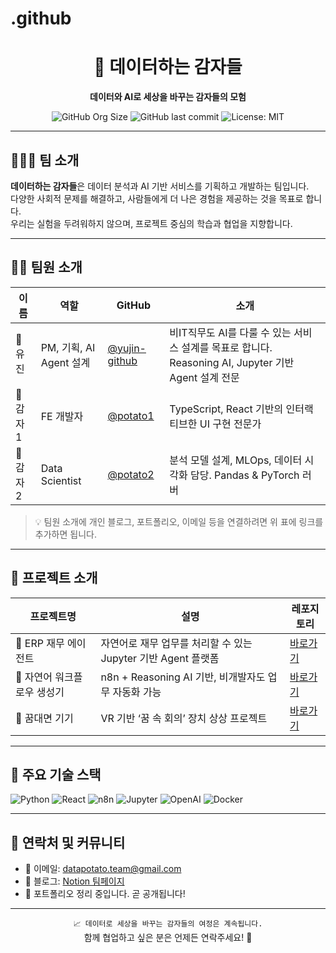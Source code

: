 # .github
<div align="center">

# 🥔 데이터하는 감자들

**데이터와 AI로 세상을 바꾸는 감자들의 모험**

![GitHub Org Size](https://img.shields.io/github/orgs/your-org-name/members)
![GitHub last commit](https://img.shields.io/github/last-commit/your-org-name/your-project-repo)
![License: MIT](https://img.shields.io/badge/license-MIT-blue.svg)

</div>

---

## 🧑‍🤝‍🧑 팀 소개

**데이터하는 감자들**은 데이터 분석과 AI 기반 서비스를 기획하고 개발하는 팀입니다.  
다양한 사회적 문제를 해결하고, 사람들에게 더 나은 경험을 제공하는 것을 목표로 합니다.  
우리는 실험을 두려워하지 않으며, 프로젝트 중심의 학습과 협업을 지향합니다.

---

## 👨‍🌾 팀원 소개

| 이름 | 역할 | GitHub | 소개 |
|------|------|--------|------|
| 🥔 유진 | PM, 기획, AI Agent 설계 | [@yujin-github](https://github.com/yujin-github) | 비IT직무도 AI를 다룰 수 있는 서비스 설계를 목표로 합니다. Reasoning AI, Jupyter 기반 Agent 설계 전문 |
| 🥔 감자1 | FE 개발자 | [@potato1](https://github.com/potato1) | TypeScript, React 기반의 인터랙티브한 UI 구현 전문가 |
| 🥔 감자2 | Data Scientist | [@potato2](https://github.com/potato2) | 분석 모델 설계, MLOps, 데이터 시각화 담당. Pandas & PyTorch 러버 |

> 💡 팀원 소개에 개인 블로그, 포트폴리오, 이메일 등을 연결하려면 위 표에 링크를 추가하면 됩니다.

---

## 🚀 프로젝트 소개

| 프로젝트명 | 설명 | 레포지토리 |
|------------|------|-------------|
| 🔧 ERP 재무 에이전트 | 자연어로 재무 업무를 처리할 수 있는 Jupyter 기반 Agent 플랫폼 | [바로가기](https://github.com/your-org-name/erp-finance-agent) |
| 🔗 자연어 워크플로우 생성기 | n8n + Reasoning AI 기반, 비개발자도 업무 자동화 가능 | [바로가기](https://github.com/your-org-name/n8n-agent-builder) |
| 🌈 꿈대면 기기 | VR 기반 ‘꿈 속 회의’ 장치 상상 프로젝트 | [바로가기](https://github.com/your-org-name/dream-meeting-device) |

---

## 📌 주요 기술 스택

![Python](https://img.shields.io/badge/Python-3776AB?style=flat-square&logo=python&logoColor=white)
![React](https://img.shields.io/badge/React-20232A?style=flat-square&logo=react&logoColor=61DAFB)
![n8n](https://img.shields.io/badge/n8n-FF6D00?style=flat-square&logo=n8n&logoColor=white)
![Jupyter](https://img.shields.io/badge/Jupyter-F37626?style=flat-square&logo=Jupyter&logoColor=white)
![OpenAI](https://img.shields.io/badge/OpenAI-412991?style=flat-square&logo=openai&logoColor=white)
![Docker](https://img.shields.io/badge/Docker-2496ED?style=flat-square&logo=docker&logoColor=white)

---

## 💬 연락처 및 커뮤니티

- 📧 이메일: datapotato.team@gmail.com  
- 📌 블로그: [Notion 팀페이지](https://your-team-notion-link.notion.site)  
- 🧠 포트폴리오 정리 중입니다. 곧 공개됩니다!

---

<div align="center">

`📈 데이터로 세상을 바꾸는 감자들의 여정은 계속됩니다.`  
함께 협업하고 싶은 분은 언제든 연락주세요! 🤝

</div>
